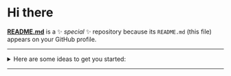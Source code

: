 Hi there <!-- 👋 -->
===  

**[README.md](https://github.com/Artnoc1/artnoc1/README.md)** is a ✨ _special_ ✨ repository because its `README.md` (this file) appears on your GitHub profile.

---  
<details markdown='1'><summary>Here are some ideas to get you started:</summary><br>
  <details markdown='1'><summary>- 🔭 I’m currently working on ...</summary>
    1<br>
    2<br>
    3<br>
    4<br>
    5<br>
  </details><br>
  <!--  -->
  <details markdown='1'><summary>- 🌱 I’m currently learning ...</summary>
    1<br>
    2<br>
    3<br>
    4<br>
    5<br>
  </details><br>
  <!--  -->
  <details markdown='1'><summary>- 👯 I’m looking to collaborate on ...</summary>
    1<br>
    2<br>
    3<br>
    4<br>
    5<br>
  </details><br>
  <!--  -->
  <details markdown='1'><summary>- 🤔 I’m looking for help with ...</summary>
    1<br>
    2<br>
    3<br>
    4<br>
    5<br>
  </details><br>
  <!--  -->
  <details markdown='1'><summary>- 💬 Ask me about ...</summary>
    1<br>
    2<br>
    3<br>
    4<br>
    5<br>
  </details><br>
  <!--  -->
  <details markdown='1'><summary>- 📫 How to reach me: ...</summary>
    1<br>
    2<br>
    3<br>
    4<br>
    5<br>
  </details><br>
  <!--  -->
  <details markdown='1'><summary>- 😄 Pronouns: ...</summary>
    1<br>
    2<br>
    3<br>
    4<br>
    5<br>
  </details><br>
  <!--  -->
  <details markdown='1'><summary>- ⚡ Fun fact: ...</summary>
     1<br>
     2<br>
     3<br>
     4<br>
     5<br>
  </details><br>
  <!--  -->
</details>
<!-- | -->

---  
